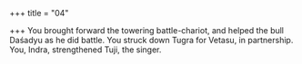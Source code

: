 +++
title = "04"

+++
You brought forward the towering battle-chariot, and helped the bull  Daśadyu as he did battle.
You struck down Tugra for Vetasu, in partnership. You, Indra,
strengthened Tuji, the singer.
